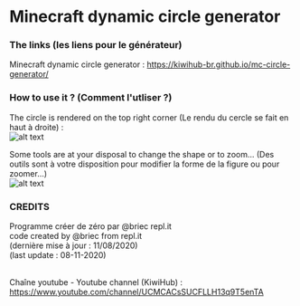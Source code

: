 # Minecraft dynamic circle generator

### The links (les liens pour le générateur)

Minecraft dynamic circle generator : https://kiwihub-br.github.io/mc-circle-generator/<br/>

### How to use it ? (Comment l'utliser ?)

The circle is rendered on the top right corner (Le rendu du cercle se fait en haut à droite) : <br/>
![alt text](https://github.com/KiwiHub-br/mc-circle-generator/blob/master/Capture_circle_gene.PNG?raw=true)<br/>

Some tools are at your disposal to change the shape or to zoom... (Des outils sont à votre disposition pour modifier la forme de la figure ou pour zoomer...)<br/>
![alt text](https://github.com/KiwiHub-br/mc-circle-generator/blob/master/capture_tool_gene.PNG?raw=true)<br/>

### CREDITS
  
  Programme créer de zéro par @briec repl.it<br/>
  code created by @briec from repl.it<br/>
  (dernière mise à jour : 11/08/2020)<br/>
  (last update : 08-11-2020)<br/><br/>

  Chaîne youtube - Youtube channel (KiwiHub) :<br/> 
  https://www.youtube.com/channel/UCMCACsSUCFLLH13q9T5enTA<br/><br/>
